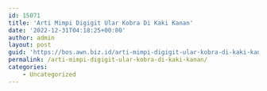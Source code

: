 ```yaml
---
id: 15071
title: 'Arti Mimpi Digigit Ular Kobra Di Kaki Kanan'
date: '2022-12-31T04:18:25+00:00'
author: admin
layout: post
guid: 'https://bos.awn.biz.id/arti-mimpi-digigit-ular-kobra-di-kaki-kanan/'
permalink: /arti-mimpi-digigit-ular-kobra-di-kaki-kanan/
categories:
    - Uncategorized
---
```


